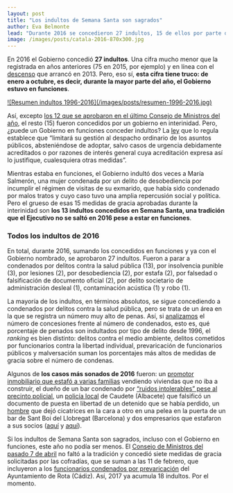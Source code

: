 ```yaml
---
layout: post
title: "Los indultos de Semana Santa son sagrados"
author: Eva Belmonte
lead: "Durante 2016 se concedieron 27 indultos, 15 de ellos por parte del Gobierno en funciones. De esos, 13 fueron para las solicitudes de las cofradías, como cada año."
image: /images/posts/catala-2016-870x300.jpg
---
```


En 2016 el Gobierno concedió **27 indultos**. Una cifra mucho menor que la registrada en años anteriores (75 en 2015, por ejemplo) y en línea con el [descenso](http://elindultometro.es/2016/02/17/actualizacion-2015.html) que arrancó en 2013. Pero, eso sí, **esta cifra tiene truco: de enero a octubre, es decir, durante la mayor parte del año, el Gobierno estuvo en funciones**. 

<a href="/indultos.html">
![Resumen indultos 1996-2016](/images/posts/resumen-1996-2016.jpg)
</a>

Así, excepto [los 12 que se aprobaron en el último Consejo de Ministros del año](http://elboenuestrodecadadia.com/2017/01/02/el-gobierno-esconde-de-nuevo-las-razones-para-conceder-los-indultos/), el resto (15) fueron concedidos por un gobierno en interinidad. Pero, ¿puede un Gobierno en funciones conceder indultos? La [ley](https://www.boe.es/buscar/act.php?id=BOE-A-1997-25336#BOEn) que lo regula establece que “limitará su gestión al despacho ordinario de los asuntos públicos, absteniéndose de adoptar, salvo casos de urgencia debidamente acreditados o por razones de interés general cuya acreditación expresa así lo justifique, cualesquiera otras medidas”. 

Mientras estaba en funciones, el Gobierno indultó dos veces a María Salmerón, una mujer condenada por un delito de desobediencia por incumplir el régimen de visitas de su exmarido, que había sido condenado por malos tratos y cuyo caso tuvo una amplia repercusión social y política. Pero el grueso de esas 15 medidas de gracia aprobadas durante la interinidad son **los 13 indultos concedidos en Semana Santa, una tradición que el Ejecutivo no se saltó en 2016 pese a estar en funciones**.

### Todos los indultos de 2016
En total, durante 2016, sumando los concedidos en funciones y ya con el Gobierno nombrado, se aprobaron 27 indultos. Fueron a parar a condenados por delitos contra la salud pública (13), por insolvencia punible (3), por lesiones (2), por desobediencia (2), por estafa (2), por falsedad o falsificación de documento oficial (2), por delito societario de administración desleal (1), contaminación acústica (1) y robo (1). 

La mayoría de los indultos, en términos absolutos, se sigue concediendo a condenados por delitos contra la salud pública, pero se trata de un área en la que se registra un número muy alto de penas. Así, si [analizamos](http://elindultometro.es/2013/06/30/relatividad.html) el número de concesiones frente al número de condenados, esto es, qué porcentaje de penados son indultados por tipo de delito desde 1996, el *ranking* es bien distinto: delitos contra el medio ambiente, delitos cometidos por funcionarios contra la libertad individual, prevaricación de funcionarios públicos y malversación suman los porcentajes más altos de medidas de gracia sobre el número de condenas.

Algunos de **los casos más sonados de 2016** fueron: un [promotor inmobiliario que estafó a varias familias](http://elboenuestrodecadadia.com/2017/01/02/el-gobierno-indulta-a-un-promotor-inmobiliario-que-estafo-a-varias-familias-vendiendo-viviendas-que-no-iba-a-construir/) vendiendo viviendas que no iba a construir, el dueño de un bar condenado por [“ruidos intolerables” pese al precinto policial](http://elboenuestrodecadadia.com/2017/01/02/indulto-al-dueno-de-un-bar-condenado-por-poner-la-musica-muy-alta-pese-al-precinto-policial/), un [policía local](http://boe.es/boe/dias/2017/01/02/pdfs/BOE-A-2017-37.pdf#BOEn) de Caudete (Albacete) que falsificó un documento de puesta en libertad de un detenido que se había perdido, un [hombre](http://boe.es/boe/dias/2017/01/02/pdfs/BOE-A-2017-35.pdf#BOEn) que dejó cicatrices en la cara a otro en una pelea en la puerta de un bar de Sant Boi del Llobregat (Barcelona) y dos empresarios que estafaron a sus socios ([aquí](http://boe.es/boe/dias/2017/01/02/pdfs/BOE-A-2017-43.pdf#BOEn) y [aquí](http://elboenuestrodecadadia.com/2016/03/19/el-gobierno-indulta-por-semana-santa-a-un-hombre-que-estafo-durante-anos-a-su-socio/)).

Si los indultos de Semana Santa son sagrados, incluso con el Gobierno en funciones, este año no podía ser menos. El [Consejo de Ministros del pasado 7 de abril](http://www.lamoncloa.gob.es/consejodeministros/referencias/Paginas/2017/refc20170407.aspx) no faltó a la tradición y concedió siete medidas de gracia solicitadas por las cofradías, que se suman a las 11 de febrero, que incluyeron a los [funcionarios condenados por prevaricación](http://elboenuestrodecadadia.com/2017/02/13/los-funcionarios-condenados-por-prevaricacion-en-el-ayuntamiento-de-rota-podran-volver-a-sus-puestos-gracias-a-los-indultos/) del Ayuntamiento de Rota (Cádiz). Así, 2017 ya acumula 18 indultos. Por el momento. 
